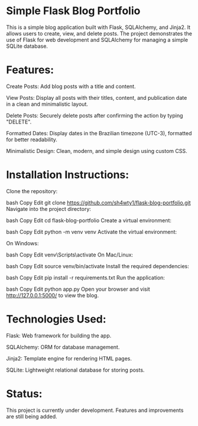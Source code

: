 # Simple Flask Blog Portfolio
This is a simple blog application built with Flask, SQLAlchemy, and Jinja2. It allows users to create, view, and delete posts. The project demonstrates the use of Flask for web development and SQLAlchemy for managing a simple SQLite database.

# Features:
Create Posts: Add blog posts with a title and content.

View Posts: Display all posts with their titles, content, and publication date in a clean and minimalistic layout.

Delete Posts: Securely delete posts after confirming the action by typing "DELETE".

Formatted Dates: Display dates in the Brazilian timezone (UTC-3), formatted for better readability.

Minimalistic Design: Clean, modern, and simple design using custom CSS.

# Installation Instructions:
Clone the repository:

bash
Copy
Edit
git clone https://github.com/sh4wty1/flask-blog-portfolio.git
Navigate into the project directory:

bash
Copy
Edit
cd flask-blog-portfolio
Create a virtual environment:

bash
Copy
Edit
python -m venv venv
Activate the virtual environment:

On Windows:

bash
Copy
Edit
venv\Scripts\activate
On Mac/Linux:

bash
Copy
Edit
source venv/bin/activate
Install the required dependencies:

bash
Copy
Edit
pip install -r requirements.txt
Run the application:

bash
Copy
Edit
python app.py
Open your browser and visit http://127.0.0.1:5000/ to view the blog.

# Technologies Used:
Flask: Web framework for building the app.

SQLAlchemy: ORM for database management.

Jinja2: Template engine for rendering HTML pages.

SQLite: Lightweight relational database for storing posts.

# Status:
This project is currently under development. Features and improvements are still being added.

